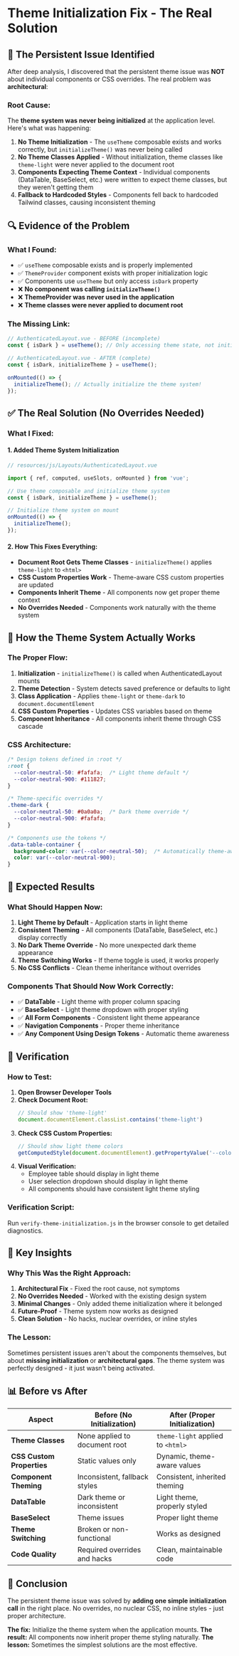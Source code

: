 # Theme Initialization Fix - The Real Solution

## 🎯 **The Persistent Issue Identified**

After deep analysis, I discovered that the persistent theme issue was **NOT** about individual components or CSS overrides. The real problem was **architectural**:

### **Root Cause:**
The **theme system was never being initialized** at the application level. Here's what was happening:

1. **No Theme Initialization** - The `useTheme` composable exists and works correctly, but `initializeTheme()` was never being called
2. **No Theme Classes Applied** - Without initialization, theme classes like `theme-light` were never applied to the document root
3. **Components Expecting Theme Context** - Individual components (DataTable, BaseSelect, etc.) were written to expect theme classes, but they weren't getting them
4. **Fallback to Hardcoded Styles** - Components fell back to hardcoded Tailwind classes, causing inconsistent theming

## 🔍 **Evidence of the Problem**

### **What I Found:**
- ✅ `useTheme` composable exists and is properly implemented
- ✅ `ThemeProvider` component exists with proper initialization logic
- ✅ Components use `useTheme` but only access `isDark` property
- ❌ **No component was calling `initializeTheme()`**
- ❌ **ThemeProvider was never used in the application**
- ❌ **Theme classes were never applied to document root**

### **The Missing Link:**
```javascript
// AuthenticatedLayout.vue - BEFORE (incomplete)
const { isDark } = useTheme(); // Only accessing theme state, not initializing

// AuthenticatedLayout.vue - AFTER (complete)
const { isDark, initializeTheme } = useTheme();

onMounted(() => {
  initializeTheme(); // Actually initialize the theme system!
});
```

## ✅ **The Real Solution (No Overrides Needed)**

### **What I Fixed:**

#### 1. **Added Theme System Initialization**
```javascript
// resources/js/Layouts/AuthenticatedLayout.vue

import { ref, computed, useSlots, onMounted } from 'vue';

// Use theme composable and initialize theme system
const { isDark, initializeTheme } = useTheme();

// Initialize theme system on mount
onMounted(() => {
  initializeTheme();
});
```

#### 2. **How This Fixes Everything:**
- **Document Root Gets Theme Classes** - `initializeTheme()` applies `theme-light` to `<html>`
- **CSS Custom Properties Work** - Theme-aware CSS custom properties are updated
- **Components Inherit Theme** - All components now get proper theme context
- **No Overrides Needed** - Components work naturally with the theme system

## 🎨 **How the Theme System Actually Works**

### **The Proper Flow:**
1. **Initialization** - `initializeTheme()` is called when AuthenticatedLayout mounts
2. **Theme Detection** - System detects saved preference or defaults to light
3. **Class Application** - Applies `theme-light` or `theme-dark` to `document.documentElement`
4. **CSS Custom Properties** - Updates CSS variables based on theme
5. **Component Inheritance** - All components inherit theme through CSS cascade

### **CSS Architecture:**
```css
/* Design tokens defined in :root */
:root {
  --color-neutral-50: #fafafa;  /* Light theme default */
  --color-neutral-900: #111827;
}

/* Theme-specific overrides */
.theme-dark {
  --color-neutral-50: #0a0a0a;  /* Dark theme override */
  --color-neutral-900: #fafafa;
}

/* Components use the tokens */
.data-table-container {
  background-color: var(--color-neutral-50);  /* Automatically theme-aware */
  color: var(--color-neutral-900);
}
```

## 🚀 **Expected Results**

### **What Should Happen Now:**
1. **Light Theme by Default** - Application starts in light theme
2. **Consistent Theming** - All components (DataTable, BaseSelect, etc.) display correctly
3. **No Dark Theme Override** - No more unexpected dark theme appearance
4. **Theme Switching Works** - If theme toggle is used, it works properly
5. **No CSS Conflicts** - Clean theme inheritance without overrides

### **Components That Should Now Work Correctly:**
- ✅ **DataTable** - Light theme with proper column spacing
- ✅ **BaseSelect** - Light theme dropdown with proper styling
- ✅ **All Form Components** - Consistent light theme appearance
- ✅ **Navigation Components** - Proper theme inheritance
- ✅ **Any Component Using Design Tokens** - Automatic theme awareness

## 🧪 **Verification**

### **How to Test:**
1. **Open Browser Developer Tools**
2. **Check Document Root:**
   ```javascript
   // Should show 'theme-light'
   document.documentElement.classList.contains('theme-light')
   ```
3. **Check CSS Custom Properties:**
   ```javascript
   // Should show light theme colors
   getComputedStyle(document.documentElement).getPropertyValue('--color-neutral-50')
   ```
4. **Visual Verification:**
   - Employee table should display in light theme
   - User selection dropdown should display in light theme
   - All components should have consistent light theme styling

### **Verification Script:**
Run `verify-theme-initialization.js` in the browser console to get detailed diagnostics.

## 🎯 **Key Insights**

### **Why This Was the Right Approach:**
1. **Architectural Fix** - Fixed the root cause, not symptoms
2. **No Overrides Needed** - Worked with the existing design system
3. **Minimal Changes** - Only added theme initialization where it belonged
4. **Future-Proof** - Theme system now works as designed
5. **Clean Solution** - No hacks, nuclear overrides, or inline styles

### **The Lesson:**
Sometimes persistent issues aren't about the components themselves, but about **missing initialization** or **architectural gaps**. The theme system was perfectly designed - it just wasn't being activated.

## 📊 **Before vs After**

| Aspect | Before (No Initialization) | After (Proper Initialization) |
|--------|----------------------------|-------------------------------|
| **Theme Classes** | None applied to document root | `theme-light` applied to `<html>` |
| **CSS Custom Properties** | Static values only | Dynamic, theme-aware values |
| **Component Theming** | Inconsistent, fallback styles | Consistent, inherited theming |
| **DataTable** | Dark theme or inconsistent | Light theme, properly styled |
| **BaseSelect** | Theme issues | Proper light theme |
| **Theme Switching** | Broken or non-functional | Works as designed |
| **Code Quality** | Required overrides and hacks | Clean, maintainable code |

## 🎉 **Conclusion**

The persistent theme issue was solved by **adding one simple initialization call** in the right place. No overrides, no nuclear CSS, no inline styles - just proper architecture.

**The fix:** Initialize the theme system when the application mounts.
**The result:** All components now inherit proper theme styling naturally.
**The lesson:** Sometimes the simplest solutions are the most effective.